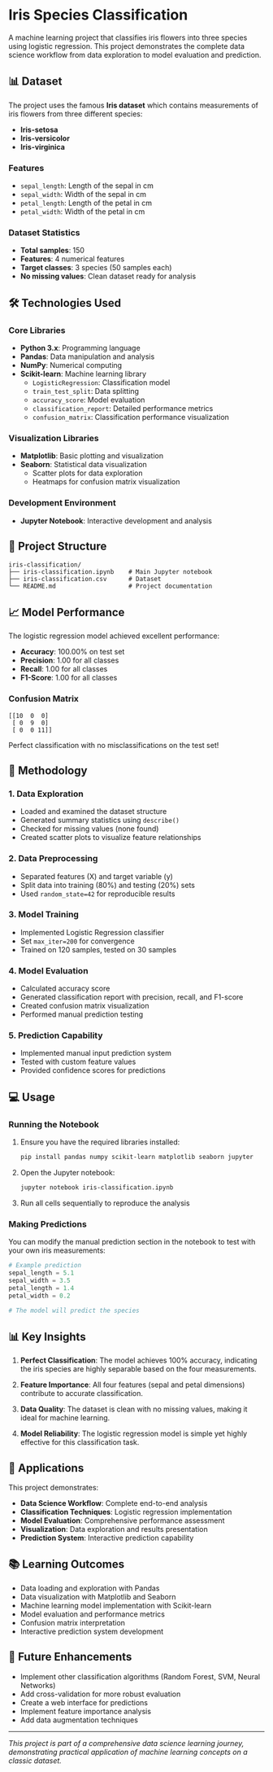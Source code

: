 # Iris Species Classification

A machine learning project that classifies iris flowers into three species using logistic regression. This project demonstrates the complete data science workflow from data exploration to model evaluation and prediction.

## 📊 Dataset

The project uses the famous **Iris dataset** which contains measurements of iris flowers from three different species:
- **Iris-setosa**
- **Iris-versicolor** 
- **Iris-virginica**

### Features
- `sepal_length`: Length of the sepal in cm
- `sepal_width`: Width of the sepal in cm
- `petal_length`: Length of the petal in cm
- `petal_width`: Width of the petal in cm

### Dataset Statistics
- **Total samples**: 150
- **Features**: 4 numerical features
- **Target classes**: 3 species (50 samples each)
- **No missing values**: Clean dataset ready for analysis

## 🛠️ Technologies Used

### Core Libraries
- **Python 3.x**: Programming language
- **Pandas**: Data manipulation and analysis
- **NumPy**: Numerical computing
- **Scikit-learn**: Machine learning library
  - `LogisticRegression`: Classification model
  - `train_test_split`: Data splitting
  - `accuracy_score`: Model evaluation
  - `classification_report`: Detailed performance metrics
  - `confusion_matrix`: Classification performance visualization

### Visualization Libraries
- **Matplotlib**: Basic plotting and visualization
- **Seaborn**: Statistical data visualization
  - Scatter plots for data exploration
  - Heatmaps for confusion matrix visualization

### Development Environment
- **Jupyter Notebook**: Interactive development and analysis

## 🚀 Project Structure

```
iris-classification/
├── iris-classification.ipynb    # Main Jupyter notebook
├── iris-classification.csv      # Dataset
└── README.md                    # Project documentation
```

## 📈 Model Performance

The logistic regression model achieved excellent performance:

- **Accuracy**: 100.00% on test set
- **Precision**: 1.00 for all classes
- **Recall**: 1.00 for all classes
- **F1-Score**: 1.00 for all classes

### Confusion Matrix
```
[[10  0  0]
 [ 0  9  0]
 [ 0  0 11]]
```

Perfect classification with no misclassifications on the test set!

## 🔬 Methodology

### 1. Data Exploration
- Loaded and examined the dataset structure
- Generated summary statistics using `describe()`
- Checked for missing values (none found)
- Created scatter plots to visualize feature relationships

### 2. Data Preprocessing
- Separated features (X) and target variable (y)
- Split data into training (80%) and testing (20%) sets
- Used `random_state=42` for reproducible results

### 3. Model Training
- Implemented Logistic Regression classifier
- Set `max_iter=200` for convergence
- Trained on 120 samples, tested on 30 samples

### 4. Model Evaluation
- Calculated accuracy score
- Generated classification report with precision, recall, and F1-score
- Created confusion matrix visualization
- Performed manual prediction testing

### 5. Prediction Capability
- Implemented manual input prediction system
- Tested with custom feature values
- Provided confidence scores for predictions

## 💻 Usage

### Running the Notebook
1. Ensure you have the required libraries installed:
   ```bash
   pip install pandas numpy scikit-learn matplotlib seaborn jupyter
   ```

2. Open the Jupyter notebook:
   ```bash
   jupyter notebook iris-classification.ipynb
   ```

3. Run all cells sequentially to reproduce the analysis

### Making Predictions
You can modify the manual prediction section in the notebook to test with your own iris measurements:

```python
# Example prediction
sepal_length = 5.1
sepal_width = 3.5
petal_length = 1.4
petal_width = 0.2

# The model will predict the species
```

## 📊 Key Insights

1. **Perfect Classification**: The model achieves 100% accuracy, indicating the iris species are highly separable based on the four measurements.

2. **Feature Importance**: All four features (sepal and petal dimensions) contribute to accurate classification.

3. **Data Quality**: The dataset is clean with no missing values, making it ideal for machine learning.

4. **Model Reliability**: The logistic regression model is simple yet highly effective for this classification task.

## 🎯 Applications

This project demonstrates:
- **Data Science Workflow**: Complete end-to-end analysis
- **Classification Techniques**: Logistic regression implementation
- **Model Evaluation**: Comprehensive performance assessment
- **Visualization**: Data exploration and results presentation
- **Prediction System**: Interactive prediction capability

## 📚 Learning Outcomes

- Data loading and exploration with Pandas
- Data visualization with Matplotlib and Seaborn
- Machine learning model implementation with Scikit-learn
- Model evaluation and performance metrics
- Confusion matrix interpretation
- Interactive prediction system development

## 🔮 Future Enhancements

- Implement other classification algorithms (Random Forest, SVM, Neural Networks)
- Add cross-validation for more robust evaluation
- Create a web interface for predictions
- Implement feature importance analysis
- Add data augmentation techniques

---

*This project is part of a comprehensive data science learning journey, demonstrating practical application of machine learning concepts on a classic dataset.*
